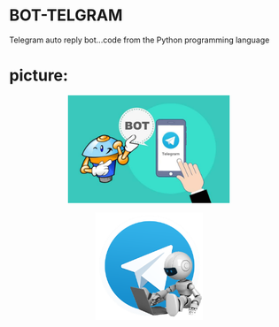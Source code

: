 # BOT-TELGRAM
Telegram auto reply bot...code from the Python programming language
# picture: 

<p align="center"><a href="https://github.com/ABN-BOOS"><img src="image_search_1627374855472.jpg" height='195' alt="ABN-BOOS">
<p align="center"><a href="https://github.com/ABN-BOOS"><img src="image_search_1627374865248.png" height='195' alt="ABN-BOOS">

